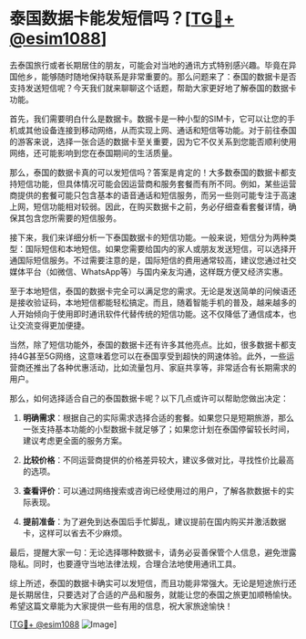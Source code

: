 # 泰国数据卡能发短信吗？[[TG💪+ @esim1088](https://t.me/s/esim1088)]

去泰国旅行或者长期居住的朋友，可能会对当地的通讯方式特别感兴趣。毕竟在异国他乡，能够随时随地保持联系是非常重要的。那么问题来了：泰国的数据卡是否支持发送短信呢？今天我们就来聊聊这个话题，帮助大家更好地了解泰国的数据卡功能。

首先，我们需要明白什么是数据卡。数据卡是一种小型的SIM卡，它可以让您的手机或其他设备连接到移动网络，从而实现上网、通话和短信等功能。对于前往泰国的游客来说，选择一张合适的数据卡至关重要，因为它不仅关系到您能否顺利使用网络，还可能影响到您在泰国期间的生活质量。

那么，泰国的数据卡真的可以发短信吗？答案是肯定的！大多数泰国的数据卡都支持短信功能，但具体情况可能会因运营商和服务套餐而有所不同。例如，某些运营商提供的套餐可能只包含基本的语音通话和短信服务，而另一些则可能专注于高速上网，短信功能相对较弱。因此，在购买数据卡之前，务必仔细查看套餐详情，确保其包含您所需要的短信服务。

接下来，我们来详细分析一下泰国数据卡的短信功能。一般来说，短信分为两种类型：国际短信和本地短信。如果您需要给国内的家人或朋友发送短信，可以选择开通国际短信服务。不过需要注意的是，国际短信的费用通常较高，建议您通过社交媒体平台（如微信、WhatsApp等）与国内亲友沟通，这样既方便又经济实惠。

至于本地短信，泰国的数据卡完全可以满足您的需求。无论是发送简单的问候语还是接收验证码，本地短信都能轻松搞定。而且，随着智能手机的普及，越来越多的人开始倾向于使用即时通讯软件代替传统的短信功能。这不仅降低了通信成本，也让交流变得更加便捷。

当然，除了短信功能外，泰国的数据卡还有许多其他亮点。比如，很多数据卡都支持4G甚至5G网络，这意味着您可以在泰国享受到超快的网速体验。此外，一些运营商还推出了各种优惠活动，比如流量包月、家庭共享等，非常适合有长期需求的用户。

那么，如何选择适合自己的泰国数据卡呢？以下几点或许可以帮助您做出决定：

1. **明确需求**：根据自己的实际需求选择合适的套餐。如果您只是短期旅游，那么一张支持基本功能的小型数据卡就足够了；如果您计划在泰国停留较长时间，建议考虑更全面的服务方案。

2. **比较价格**：不同运营商提供的价格差异较大，建议多做对比，寻找性价比最高的选项。

3. **查看评价**：可以通过网络搜索或咨询已经使用过的用户，了解各款数据卡的实际表现。

4. **提前准备**：为了避免到达泰国后手忙脚乱，建议提前在国内购买并激活数据卡，这样可以省去不少麻烦。

最后，提醒大家一句：无论选择哪种数据卡，请务必妥善保管个人信息，避免泄露隐私。同时，也要遵守当地法律法规，合理合法地使用通讯工具。

综上所述，泰国的数据卡确实可以发短信，而且功能非常强大。无论是短途旅行还是长期居住，只要选对了合适的产品和服务，就能让您的泰国之旅更加顺畅愉快。希望这篇文章能为大家提供一些有用的信息，祝大家旅途愉快！

[[TG💪+ @esim1088](https://t.me/s/esim1088) ![Image](https://i.postimg.cc/4NQfJmqS/Snipaste-2025-05-13-00-14-12.png)]